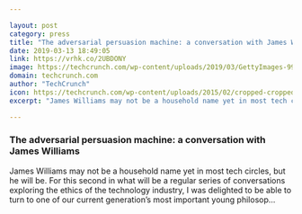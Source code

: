 ```yaml
---

layout: post
category: press
title: "The adversarial persuasion machine: a conversation with James Williams"
date: 2019-03-13 18:49:05
link: https://vrhk.co/2UBDONY
image: https://techcrunch.com/wp-content/uploads/2019/03/GettyImages-992091592.jpg?w=600
domain: techcrunch.com
author: "TechCrunch"
icon: https://techcrunch.com/wp-content/uploads/2015/02/cropped-cropped-favicon-gradient.png?w=180
excerpt: "James Williams may not be a household name yet in most tech circles, but he will be. For this second in what will be a regular series of conversations exploring the ethics of the technology industry, I was delighted to be able to turn to one of our current generation’s most important young philosop…"

---
```


### The adversarial persuasion machine: a conversation with James Williams

James Williams may not be a household name yet in most tech circles, but he will be. For this second in what will be a regular series of conversations exploring the ethics of the technology industry, I was delighted to be able to turn to one of our current generation’s most important young philosop…